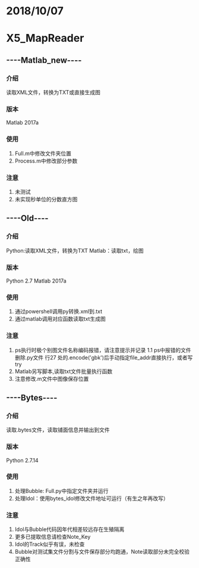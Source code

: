# 2018/10/07
# X5_MapReader
## ----Matlab_new----
### 介绍
  读取XML文件，转换为TXT或直接生成图
### 版本
  Matlab 2017a
### 使用
  1.  Full.m中修改文件夹位置
  2.  Process.m中修改部分参数
### 注意
  1.  未测试
  2.  未实现秒单位的分数直方图
  
## ----Old----
### 介绍
  Python:读取XML文件，转换为TXT
  Matlab：读取txt，绘图
### 版本
  Python 2.7
  Matlab 2017a
### 使用
  1.  通过powershell调用py转换.xml到.txt
  2.  通过matlab调用对应函数读取txt生成图
### 注意
  1.  ps执行时极个别图文件名称编码报错，请注意提示并记录
  1.1 ps中报错的文件删除.py文件 行27 处的.encode('gbk')后手动指定file_addr直接执行，或者写try
  2.  Matlab另写脚本,读取txt文件批量执行函数
  3.  注意修改.m文件中图像保存位置
## ----Bytes----
### 介绍
  读取.bytes文件，读取铺面信息并输出到文件
### 版本
  Python 2.7.14
### 使用
  1. 处理Bubble: Full.py中指定文件夹并运行
  2. 处理Idol：使用bytes_idol修改文件地址可运行（有生之年再改写）
### 注意
  1.  Idol与Bubble代码因年代相差较远存在生殖隔离
  2.  更多已提取信息请检查Note_Key
  3.  Idol的Track似乎有误，未检查
  4.  Bubble对测试集文件分割与文件保存部分均跑通，Note读取部分未完全校验正确性